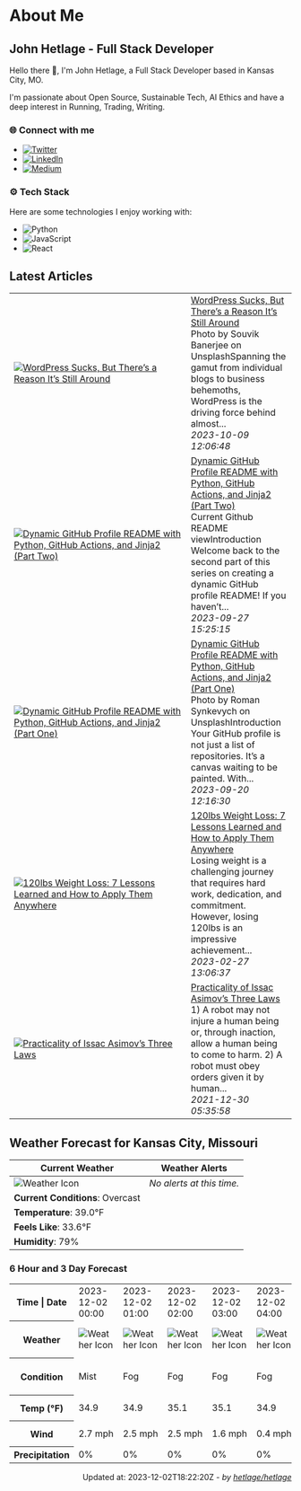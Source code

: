 # About Me

## John Hetlage - Full Stack Developer

Hello there 👋, I'm John Hetlage, a Full Stack Developer based in Kansas City, MO. 

I'm passionate about Open Source, Sustainable Tech, AI Ethics and have a deep interest in Running, Trading, Writing.

### 🌐 Connect with me
- [![Twitter](https://img.shields.io/badge/Twitter-1DA1F2?style=for-the-badge&logo=twitter&logoColor=white)](https://twitter.com/j_hetlage)
- [![LinkedIn](https://img.shields.io/badge/LinkedIn-0077B5?style=for-the-badge&logo=linkedin&logoColor=white)](https://linkedin.com/in/john-hetlage)
- [![Medium](https://img.shields.io/badge/Medium-12100E?style=for-the-badge&logo=medium&logoColor=white)](https://medium.com/@jhetlage)

### ⚙️ Tech Stack
Here are some technologies I enjoy working with:
- ![Python](https://img.shields.io/badge/-Python-05122A?style=flat&logo=Python)
- ![JavaScript](https://img.shields.io/badge/-JavaScript-05122A?style=flat&logo=JavaScript)
- ![React](https://img.shields.io/badge/-React-05122A?style=flat&logo=React)


## Latest Articles

<table>
  <tbody>
    <tr>
      <td width="300px">
        <a href="https://jhetlage.medium.com/wordpress-sucks-but-theres-a-reason-it-s-still-around-d0e24eadcd4f?source=rss-2a081aae2f7c------2">
        <img src="https://cdn-images-1.medium.com/max/1024/1*_wC0oDHOHA71bJtzK2d9Tg.png" alt="WordPress Sucks, But There’s a Reason It’s Still Around"></a>
      </td>
      <td>
        <a href="https://jhetlage.medium.com/wordpress-sucks-but-theres-a-reason-it-s-still-around-d0e24eadcd4f?source=rss-2a081aae2f7c------2">WordPress Sucks, But There’s a Reason It’s Still Around</a>
        <div>Photo by Souvik Banerjee on UnsplashSpanning the gamut from individual blogs to business behemoths, WordPress is the driving force behind almost...</div>
        <div><i>2023-10-09 12:06:48</i></div>
      </td>
    </tr>
    <tr>
      <td width="300px">
        <a href="https://python.plainenglish.io/dynamic-github-profile-readme-with-python-github-actions-and-jinja2-part-two-2f0e65322881?source=rss-2a081aae2f7c------2">
        <img src="https://cdn-images-1.medium.com/max/1024/1*bNizzwwRlHzl2ECUiw-RVA.png" alt="Dynamic GitHub Profile README with Python, GitHub Actions, and Jinja2 (Part Two)"></a>
      </td>
      <td>
        <a href="https://python.plainenglish.io/dynamic-github-profile-readme-with-python-github-actions-and-jinja2-part-two-2f0e65322881?source=rss-2a081aae2f7c------2">Dynamic GitHub Profile README with Python, GitHub Actions, and Jinja2 (Part Two)</a>
        <div>Current Github README viewIntroduction Welcome back to the second part of this series on creating a dynamic GitHub profile README! If you haven’t...</div>
        <div><i>2023-09-27 15:25:15</i></div>
      </td>
    </tr>
    <tr>
      <td width="300px">
        <a href="https://python.plainenglish.io/dynamic-github-profile-readme-with-python-github-actions-and-jinja2-part-one-5958c57e5c45?source=rss-2a081aae2f7c------2">
        <img src="https://cdn-images-1.medium.com/max/1024/1*J3O-uLRuQBiWpjiv9rfcqg.png" alt="Dynamic GitHub Profile README with Python, GitHub Actions, and Jinja2 (Part One)"></a>
      </td>
      <td>
        <a href="https://python.plainenglish.io/dynamic-github-profile-readme-with-python-github-actions-and-jinja2-part-one-5958c57e5c45?source=rss-2a081aae2f7c------2">Dynamic GitHub Profile README with Python, GitHub Actions, and Jinja2 (Part One)</a>
        <div>Photo by Roman Synkevych on UnsplashIntroduction Your GitHub profile is not just a list of repositories. It’s a canvas waiting to be painted. With...</div>
        <div><i>2023-09-20 12:16:30</i></div>
      </td>
    </tr>
    <tr>
      <td width="300px">
        <a href="https://jhetlage.medium.com/120lbs-weight-loss-7-lessons-learned-and-how-to-apply-them-anywhere-8da21f3d9cbe?source=rss-2a081aae2f7c------2">
        <img src="https://cdn-images-1.medium.com/max/1024/1*ACtODNt2HSneLe8aSAtgrQ.png" alt="120lbs Weight Loss: 7 Lessons Learned and How to Apply Them Anywhere"></a>
      </td>
      <td>
        <a href="https://jhetlage.medium.com/120lbs-weight-loss-7-lessons-learned-and-how-to-apply-them-anywhere-8da21f3d9cbe?source=rss-2a081aae2f7c------2">120lbs Weight Loss: 7 Lessons Learned and How to Apply Them Anywhere</a>
        <div>Losing weight is a challenging journey that requires hard work, dedication, and commitment. However, losing 120lbs is an impressive achievement...</div>
        <div><i>2023-02-27 13:06:37</i></div>
      </td>
    </tr>
    <tr>
      <td width="300px">
        <a href="https://jhetlage.medium.com/practicality-of-issac-asimovs-three-laws-9bfe5b268b41?source=rss-2a081aae2f7c------2">
        <img src="https://cdn-images-1.medium.com/max/1024/1*DMCPplmF03o5nNbovbrL8A.jpeg" alt="Practicality of Issac Asimov’s Three Laws"></a>
      </td>
      <td>
        <a href="https://jhetlage.medium.com/practicality-of-issac-asimovs-three-laws-9bfe5b268b41?source=rss-2a081aae2f7c------2">Practicality of Issac Asimov’s Three Laws</a>
        <div>1) A robot may not injure a human being or, through inaction, allow a human being to come to harm. 2) A robot must obey orders given it by human...</div>
        <div><i>2021-12-30 05:35:58</i></div>
      </td>
    </tr></tbody>
</table>


## Weather Forecast for Kansas City, Missouri

| **Current Weather** | **Weather Alerts** |
|---------------------|--------------------|
| ![Weather Icon](https://cdn.weatherapi.com/weather/64x64/day/122.png) |  _No alerts at this time._  |
| **Current Conditions**: Overcast |  | 
| **Temperature**: 39.0°F |  |
| **Feels Like**: 33.6°F |  |
| **Humidity**: 79% | |

### 6 Hour and 3 Day Forecast

<table>
  <tbody>  
    <tr><th>Time | Date</th><td>2023-12-02 00:00</td><td>2023-12-02 01:00</td><td>2023-12-02 02:00</td><td>2023-12-02 03:00</td><td>2023-12-02 04:00</td><td>2023-12-02 05:00</td><td>2023-12-02</td><td>2023-12-03</td><td>2023-12-04</td></tr>
    <tr><th>Weather</th><td><img src="https://cdn.weatherapi.com/weather/64x64/night/143.png" alt="Weather Icon"></td><td><img src="https://cdn.weatherapi.com/weather/64x64/night/248.png" alt="Weather Icon"></td><td><img src="https://cdn.weatherapi.com/weather/64x64/night/248.png" alt="Weather Icon"></td><td><img src="https://cdn.weatherapi.com/weather/64x64/night/248.png" alt="Weather Icon"></td><td><img src="https://cdn.weatherapi.com/weather/64x64/night/248.png" alt="Weather Icon"></td><td><img src="https://cdn.weatherapi.com/weather/64x64/night/122.png" alt="Weather Icon"></td>
    <td><img src="https://cdn.weatherapi.com/weather/64x64/day/176.png" alt="Weather Icons"</td><td><img src="https://cdn.weatherapi.com/weather/64x64/day/119.png" alt="Weather Icons"</td><td><img src="https://cdn.weatherapi.com/weather/64x64/day/116.png" alt="Weather Icons"</td></tr>
    <tr><th>Condition</th><td>Mist</td><td>Fog</td><td>Fog</td><td>Fog</td><td>Fog</td><td>Overcast</td>
    <td>Patchy rain possible</td><td>Cloudy</td><td>Partly cloudy</td></tr>
    <tr><th>Temp (°F)</th><td>34.9</td><td>34.9</td><td>35.1</td><td>35.1</td><td>34.9</td><td>34.7</td>
    <td>38.7° / 34.0°F</td><td>50.4° / 32.2°F</td><td>51.6° / 29.7°F</td></tr>
    <tr><th>Wind</th><td>2.7 mph</td><td>2.5 mph</td><td>2.5 mph</td><td>1.6 mph</td><td>0.4 mph</td><td>0.7 mph</td>
    <td>8.1 mph</td><td>10.5 mph</td><td>13.6 mph</td></tr>
    <tr><th>Precipitation</th><td>0%</td><td>0%</td><td>0%</td><td>0%</td><td>0%</td><td>0%</td>
    <td>86%</td><td>0%</td><td>0%</td></tr>
  </tbody>
</table>

<div align="right">

Updated at: 2023-12-02T18:22:20Z - *by [hetlage/hetlage](https://github.com/hetlage/hetlage)*

</div>

